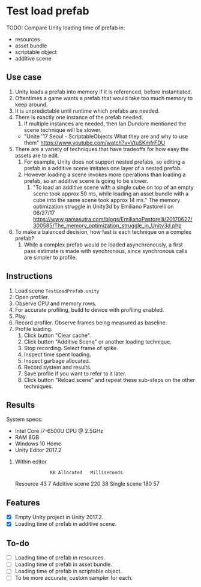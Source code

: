# Test load prefab

TODO: Compare Unity loading time of prefab in:

- resources
- asset bundle
- scriptable object
- additive scene

## Use case

1. Unity loads a prefab into memory if it is referenced, before instantiated.
1. Oftentimes a game wants a prefab that would take too much memory to keep around.
1. It is unpredictable until runtime which prefabs are needed.
1. There is exactly one instance of the prefab needed.
    1. If multiple instances are needed, then Ian Dundore mentioned the scene technique will be slower.
    - "Unite '17 Seoul - ScriptableObjects What they are and why to use them" <https://www.youtube.com/watch?v=VtuSKmfrFDU>
1. There are a variety of techniques that have tradeoffs for how easy the assets are to edit.
    1. For example, Unity does not support nested prefabs, so editing a prefab in a additive scene imitates one layer of a nested prefab.
    1. However loading a scene invokes more operations than loading a prefab, so an additive scene is going to be slower.
        1. "To load an additive scene with a single cube on top of an empty scene took approx 50 ms, while loading an asset bundle with a cube into the same scene took approx 14 ms." The memory optimization struggle in Unity3d by Emiliano Pastorelli on 06/27/17 <https://www.gamasutra.com/blogs/EmilianoPastorelli/20170627/300585/The_memory_optimization_struggle_in_Unity3d.php>
1. To make a balanced decision, how fast is each technique on a complex prefab?
    1. While a complex prefab would be loaded asynchronously, a first pass estimate is made with synchronous, since synchronous calls are simpler to profile.

## Instructions

1. Load scene `TestLoadPrefab.unity`
1. Open profiler.
1. Observe CPU and memory rows.
1. For accurate profiling, build to device with profiling enabled.
1. Play.
1. Record profiler.  Observe frames being measured as baseline.
1. Profile loading.
    1. Click button "Clear cache".
    1. Click button "Additive Scene" or another loading technique.
    1. Stop recording.  Select frame of spike.
    1. Inspect time spent loading.
    1. Inspect garbage allocated.
    1. Record system and results.
    1. Save profile if you want to refer to it later.
    1. Click button "Reload scene" and repeat these sub-steps on the other techniques.

## Results

System specs:
- Intel Core i7-6500U CPU @ 2.5GHz
- RAM 8GB
- Windows 10 Home
- Unity Editor 2017.2

1. Within editor

                    KB Allocated   Milliseconds
    Resource         43             7
    Additive scene  220            38
    Single scene    180            57

## Features

- [x] Empty Unity project in Unity 2017.2.
- [x] Loading time of prefab in additive scene.

## To-do

- [ ] Loading time of prefab in resources.
- [ ] Loading time of prefab in asset bundle.
- [ ] Loading time of prefab in scriptable object.
- [ ] To be more accurate, custom sampler for each.
